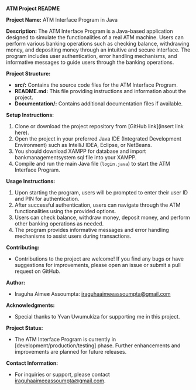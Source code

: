 **ATM Project README**

**Project Name:** ATM Interface Program in Java

**Description:**
The ATM Interface Program is a Java-based application designed to simulate the functionalities of a real ATM machine. 
Users can perform various banking operations such as checking balance, withdrawing money, and depositing money through an intuitive and secure interface.
The program includes user authentication, error handling mechanisms, and informative messages to guide users through the banking operations.

**Project Structure:**
- **src/:** Contains the source code files for the ATM Interface Program.
- **README.md:** This file providing instructions and information about the project.
- **Documentation/:** Contains additional documentation files if available.

**Setup Instructions:**
1. Clone or download the project repository from [GitHub link](insert link here).
2. Open the project in your preferred Java IDE (Integrated Development Environment) such as IntelliJ IDEA, Eclipse, or NetBeans.
3. You should download XAMPP for database and import bankmanagementsystem  sql file into your XAMPP.
4. Compile and run the main Java file (`login.java`) to start the ATM Interface Program.

**Usage Instructions:**
1. Upon starting the program, users will be prompted to enter their user ID and PIN for authentication.
2. After successful authentication, users can navigate through the ATM functionalities using the provided options.
3. Users can check balance, withdraw money, deposit money, and perform other banking operations as needed.
4. The program provides informative messages and error handling mechanisms to assist users during transactions.

**Contributing:**
- Contributions to the project are welcome! If you find any bugs or have suggestions for improvements, 
please open an issue or submit a pull request on GitHub.

**Author:**
- Iraguha Aime̕e Assoumpta:  iraguhaaimeeassoumpta@gmail.com 



**Acknowledgments:**
- Special thanks to Yvan Uwumukiza for supporting me in this project.

**Project Status:**
- The ATM Interface Program is currently in [development/production/testing] phase. Further enhancements and improvements are planned for future releases.

**Contact Information:**
- For inquiries or support, please contact  iraguhaaimeeassoumpta@gmail.com.

